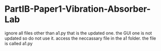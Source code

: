 # PartIB-Paper1-Vibration-Absorber-Lab

ignore all files other than a1.py that is the updated one. the GUI one is not updated so do not use it.
access the neccassary file in the a1 folder. the file is called a1.py

